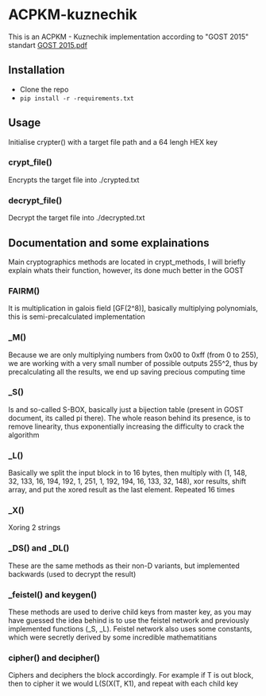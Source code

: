 # ACPKM-kuznechik

This is an ACPKM - Kuznechik implementation according to "GOST 2015" standart [GOST 2015.pdf](https://github.com/forentfraps/ACPKM-kuznechik/files/9097518/GOST.2015.pdf)

## Installation
  - Clone the repo
  - ```pip install -r -requirements.txt```



## Usage

Initialise crypter() with a target file path and a 64 lengh HEX key


### crypt_file()

Encrypts the target file into ./crypted.txt


### decrypt_file()

Decrypt the target file into ./decrypted.txt




## Documentation and some explainations

Main cryptographics methods are located in crypt_methods, I will briefly explain whats their function, however, its done much better in the GOST


### FAIRM()

It is multiplication in galois field [GF(2^8)], basically multiplying polynomials, this is semi-precalculated implementation

### _M()

Because we are only multiplying numbers from 0x00 to 0xff (from 0 to 255), we are working with a very small number of possible outputs 255^2, thus by precalculating all the results, we end up saving precious computing time


### _S()

Is and so-called S-BOX, basically just a bijection table (present in GOST document, its called pi there). The whole reason behind its presence, is to remove linearity, thus exponentially increasing the difficulty to crack the algorithm


### _L()

Basically we split the input block in to 16 bytes, then multiply with (1, 148, 32, 133, 16, 194, 192, 1, 251, 1, 192, 194, 16, 133, 32, 148), xor results, shift array, and put the xored result as the last element. Repeated 16 times


### _X()

Xoring 2 strings


### _DS() and _DL() 

These are the same methods as their non-D variants, but implemented backwards (used to decrypt the result)


### _feistel() and keygen()

These methods are used to derive child keys from master key, as you may have guessed the idea behind is to use the feistel network and previously implemented functions (_S, _L). Feistel network also uses some constants, which were secretly derived by some incredible mathematitians


### cipher() and decipher()

Ciphers and deciphers the block accordingly. For example if T is out block, then to cipher it we would L(S(X(T, K1), and repeat with each child key 
